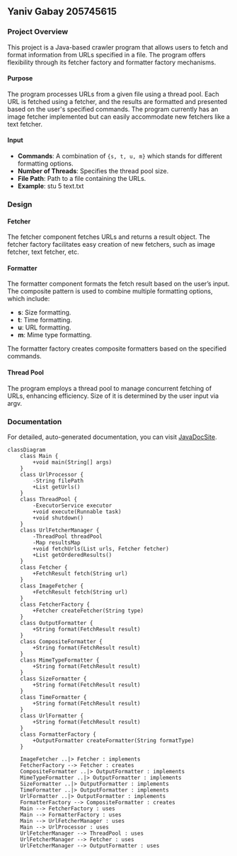 
## Yaniv Gabay 205745615

### Project Overview

This project is a Java-based crawler program that allows users to fetch and format information from URLs specified in a file. The program offers flexibility through its fetcher factory and formatter factory mechanisms.

#### Purpose
The program processes URLs from a given file using a thread pool. Each URL is fetched using a fetcher, and the results are formatted and presented based on the user's specified commands. The program currently has an image fetcher implemented but can easily accommodate new fetchers like a text fetcher.

#### Input
- **Commands**: A combination of `{s, t, u, m}` which stands for different formatting options.
- **Number of Threads**: Specifies the thread pool size.
- **File Path**: Path to a file containing the URLs.
- **Example**: stu 5 text.txt

### Design

#### Fetcher
The fetcher component fetches URLs and returns a result object. The fetcher factory facilitates easy creation of new fetchers, such as image fetcher, text fetcher, etc.

#### Formatter
The formatter component formats the fetch result based on the user’s input. The composite pattern is used to combine multiple formatting options, which include:
- **s**: Size formatting.
- **t**: Time formatting.
- **u**: URL formatting.
- **m**: Mime type formatting.

The formatter factory creates composite formatters based on the specified commands.

#### Thread Pool
The program employs a thread pool to manage concurrent fetching of URLs, enhancing efficiency.
Size of it is determined by the user input via argv.

### Documentation

For detailed, auto-generated documentation, you can visit [JavaDocSite](docs/index.html).

```mermaid
classDiagram
    class Main {
        +void main(String[] args)
    }
    class UrlProcessor {
        -String filePath
        +List getUrls()
    }
    class ThreadPool {
        -ExecutorService executor
        +void execute(Runnable task)
        +void shutdown()
    }
    class UrlFetcherManager {
        -ThreadPool threadPool
        -Map resultsMap
        +void fetchUrls(List urls, Fetcher fetcher)
        +List getOrderedResults()
    }
    class Fetcher {
        +FetchResult fetch(String url)
    }
    class ImageFetcher {
        +FetchResult fetch(String url)
    }
    class FetcherFactory {
        +Fetcher createFetcher(String type)
    }
    class OutputFormatter {
        +String format(FetchResult result)
    }
    class CompositeFormatter {
        +String format(FetchResult result)
    }
    class MimeTypeFormatter {
        +String format(FetchResult result)
    }
    class SizeFormatter {
        +String format(FetchResult result)
    }
    class TimeFormatter {
        +String format(FetchResult result)
    }
    class UrlFormatter {
        +String format(FetchResult result)
    }
    class FormatterFactory {
        +OutputFormatter createFormatter(String formatType)
    }

    ImageFetcher ..|> Fetcher : implements
    FetcherFactory --> Fetcher : creates
    CompositeFormatter ..|> OutputFormatter : implements
    MimeTypeFormatter ..|> OutputFormatter : implements
    SizeFormatter ..|> OutputFormatter : implements
    TimeFormatter ..|> OutputFormatter : implements
    UrlFormatter ..|> OutputFormatter : implements
    FormatterFactory --> CompositeFormatter : creates
    Main --> FetcherFactory : uses
    Main --> FormatterFactory : uses
    Main --> UrlFetcherManager : uses
    Main --> UrlProcessor : uses
    UrlFetcherManager --> ThreadPool : uses
    UrlFetcherManager --> Fetcher : uses
    UrlFetcherManager --> OutputFormatter : uses



```
